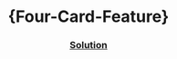 <!-- Please update value in the {}  --> <h1 align="center">{Four-Card-Feature}</h1> <div align="center"> <h3> <a href="https://four-card-feature-joshi.netlify.app/"> Solution </a> </h3> </div>
